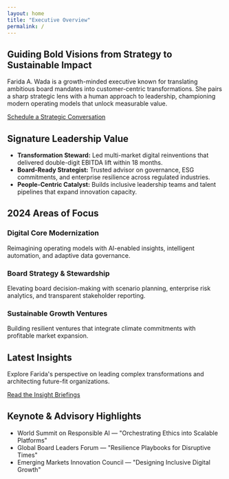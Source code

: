 ```yaml
---
layout: home
title: "Executive Overview"
permalink: /
---
```


<section class="hero">
  <h1>Guiding Bold Visions from Strategy to Sustainable Impact</h1>
  <p>
    Farida A. Wada is a growth-minded executive known for translating ambitious
    board mandates into customer-centric transformations. She pairs a sharp
    strategic lens with a human approach to leadership, championing modern
    operating models that unlock measurable value.
  </p>
  <a class="cta" href="/contact/">Schedule a Strategic Conversation</a>
</section>

<section class="highlights">
  <h2>Signature Leadership Value</h2>
  <ul>
    <li><strong>Transformation Steward:</strong> Led multi-market digital reinventions that delivered double-digit EBITDA lift within 18 months.</li>
    <li><strong>Board-Ready Strategist:</strong> Trusted advisor on governance, ESG commitments, and enterprise resilience across regulated industries.</li>
    <li><strong>People-Centric Catalyst:</strong> Builds inclusive leadership teams and talent pipelines that expand innovation capacity.</li>
  </ul>
</section>

<section class="focus-areas">
  <h2>2024 Areas of Focus</h2>
  <div class="grid">
    <article>
      <h3>Digital Core Modernization</h3>
      <p>Reimagining operating models with AI-enabled insights, intelligent automation, and adaptive data governance.</p>
    </article>
    <article>
      <h3>Board Strategy & Stewardship</h3>
      <p>Elevating board decision-making with scenario planning, enterprise risk analytics, and transparent stakeholder reporting.</p>
    </article>
    <article>
      <h3>Sustainable Growth Ventures</h3>
      <p>Building resilient ventures that integrate climate commitments with profitable market expansion.</p>
    </article>
  </div>
</section>

<section class="latest">
  <h2>Latest Insights</h2>
  <p>Explore Farida's perspective on leading complex transformations and architecting future-fit organizations.</p>
  <a class="cta" href="/insights/">Read the Insight Briefings</a>
</section>

<section class="speaking">
  <h2>Keynote & Advisory Highlights</h2>
  <ul>
    <li>World Summit on Responsible AI — "Orchestrating Ethics into Scalable Platforms"</li>
    <li>Global Board Leaders Forum — "Resilience Playbooks for Disruptive Times"</li>
    <li>Emerging Markets Innovation Council — "Designing Inclusive Digital Growth"</li>
  </ul>
</section>
